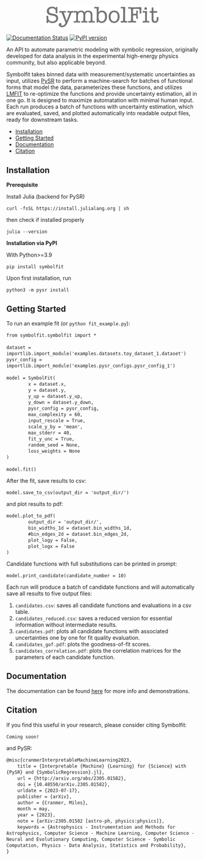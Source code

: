 <p align="center">
  <img src="https://raw.githubusercontent.com/hftsoi/symbolfit/main/docs/logo.png" width="300"/>
</p>

[![Documentation Status](https://readthedocs.org/projects/symbolfit/badge/?version=latest)](https://symbolfit.readthedocs.io)
[![PyPI version](https://badge.fury.io/py/symbolfit.svg)](https://badge.fury.io/py/symbolfit)

An API to automate parametric modeling with symbolic regression, originally developed for data analysis in the experimental high-energy physics community, but also applicable beyond.

Symbolfit takes binned data with measurement/systematic uncertainties as input, utilizes [PySR](https://github.com/MilesCranmer/PySR) to perform a machine-search for batches of functional forms that model the data, parameterizes these functions, and utilizes [LMFIT](https://github.com/lmfit/lmfit-py) to re-optimize the functions and provide uncertainty estimation, all in one go.
It is designed to maximize automatation with minimal human input. Each run produces a batch of functions with uncertainty estimation, which are evaluated, saved, and plotted automatically into readable output files, ready for downstream tasks.

- [Installation](#installation)
- [Getting Started](#getting-started)
- [Documentation](#documentation)
- [Citation](#citation)

## Installation
**Prerequisite**

Install Julia (backend for PySR)
```
curl -fsSL https://install.julialang.org | sh
```
then check if installed properly
```
julia --version
```

**Installation via PyPI**

With Python>=3.9
```
pip install symbolfit
```
Upon first installation, run
```
python3 -m pysr install
```

## Getting Started
To run an example fit (or ```python fit_example.py```):
```
from symbolfit.symbolfit import *

dataset = importlib.import_module('examples.datasets.toy_dataset_1.dataset')
pysr_config = importlib.import_module('examples.pysr_configs.pysr_config_1')

model = SymbolFit(
    	x = dataset.x,
    	y = dataset.y,
    	y_up = dataset.y_up,
    	y_down = dataset.y_down,
    	pysr_config = pysr_config,
    	max_complexity = 60,
    	input_rescale = True,
    	scale_y_by = 'mean',
    	max_stderr = 40,
    	fit_y_unc = True,
    	random_seed = None,
    	loss_weights = None
)

model.fit()
```
After the fit, save results to csv:
```
model.save_to_csv(output_dir = 'output_dir/')
```
and plot results to pdf:
```
model.plot_to_pdf(
    	output_dir = 'output_dir/',
    	bin_widths_1d = dataset.bin_widths_1d,
    	#bin_edges_2d = dataset.bin_edges_2d,
    	plot_logy = False,
    	plot_logx = False
)
```
Candidate functions with full substitutions can be printed in prompt:
```
model.print_candidate(candidate_number = 10)
```

Each run will produce a batch of candidate functions and will automatically save all results to five output files:
1) ```candidates.csv```: saves all candidate functions and evaluations in a csv table.
2) ```candidates_reduced.csv```: saves a reduced version for essential information without intermediate results.
3) ```candidates.pdf```: plots all candidate functions with associated uncertainties one by one for fit quality evaluation.
4) ```candidates_gof.pdf```: plots the goodness-of-fit scores.
5) ```candidates_correlation.pdf```: plots the correlation matrices for the parameters of each candidate function.

## Documentation
The documentation can be found [here](https://symbolfit.readthedocs.io) for more info and demonstrations.

## Citation
If you find this useful in your research, please consider citing Symbolfit:
```
Coming soon!
```
and PySR:
```
@misc{cranmerInterpretableMachineLearning2023,
    title = {Interpretable {Machine} {Learning} for {Science} with {PySR} and {SymbolicRegression}.jl},
    url = {http://arxiv.org/abs/2305.01582},
    doi = {10.48550/arXiv.2305.01582},
    urldate = {2023-07-17},
    publisher = {arXiv},
    author = {Cranmer, Miles},
    month = may,
    year = {2023},
    note = {arXiv:2305.01582 [astro-ph, physics:physics]},
    keywords = {Astrophysics - Instrumentation and Methods for Astrophysics, Computer Science - Machine Learning, Computer Science - Neural and Evolutionary Computing, Computer Science - Symbolic Computation, Physics - Data Analysis, Statistics and Probability},
}
```

